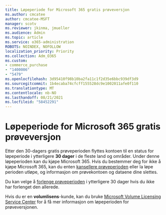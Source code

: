 ```yaml
---
title: Løpeperiode for Microsoft 365 gratis prøveversjon
ms.author: cmcatee
author: cmcatee-MSFT
manager: scotv
ms.reviewer: jkinma, jmueller
ms.audience: Admin
ms.topic: article
ms.service: o365-administration
ROBOTS: NOINDEX, NOFOLLOW
localization_priority: Priority
ms.collection: Adm_O365
ms.custom:
- commerce_purchase
- "1400006"
- "5479"
ms.openlocfilehash: 3d95410f98b10ba2fa11c1f2d35e6bbc939df3d9
ms.sourcegitcommit: 1b4ecaba74cfcff155528dc9e1002011afe0f110
ms.translationtype: MT
ms.contentlocale: nb-NO
ms.lasthandoff: 08/21/2021
ms.locfileid: "58452291"
---
```

# <a name="grace-period-for-microsoft-365-free-trial"></a>Løpeperiode for Microsoft 365 gratis prøveversjon

Etter den 30-dagers gratis prøveperioden flyttes kontoen til en status for løpeperiode i ytterligere **30 dager** i de fleste land og områder. Under denne løpeperioden kan du kjøpe Microsoft 365. Hvis du bestemmer deg for ikke å kjøpe Microsoft 365, kan du enten [kansellere prøveperioden](https://docs.microsoft.com/microsoft-365/commerce/subscriptions/cancel-your-subscription?view=o365-worldwide) eller la løpe perioden utløpe, og informasjon om prøvekontoen og dataene dine slettes.

Du kan velge å [forlenge prøveperioden](https://docs.microsoft.com/microsoft-365/commerce/extend-your-trial) i ytterligere 30 dager hvis du ikke har forlenget den allerede.

Hvis du er en **volumlisens**-kunde, kan du bruke [Microsoft Volume Licensing Service Center](https://support.microsoft.com/help/4471406/how-to-contact-the-microsoft-volume-licensing-service-center) for å få mer informasjon om løpeperioden for prøveversjonen.
